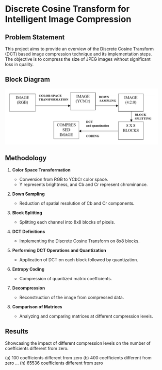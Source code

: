 # Discrete Cosine Transform for Intelligent Image Compression

## Problem Statement
This project aims to provide an overview of the Discrete Cosine Transform (DCT) based image compression technique and its implementation steps. The objective is to compress the size of JPEG images without significant loss in quality.

## Block Diagram
![Process](images/block_diag.png)

## Methodology
1. **Color Space Transformation**
   - Conversion from RGB to YCbCr color space.
   - Y represents brightness, and Cb and Cr represent chrominance.

2. **Down Sampling**
   - Reduction of spatial resolution of Cb and Cr components.

3. **Block Splitting**
   - Splitting each channel into 8x8 blocks of pixels.

4. **DCT Definitions**
   - Implementing the Discrete Cosine Transform on 8x8 blocks.

5. **Performing DCT Operations and Quantization**
   - Application of DCT on each block followed by quantization.

6. **Entropy Coding**
   - Compression of quantized matrix coefficients.

7. **Decompression**
   - Reconstruction of the image from compressed data.

8. **Comparison of Matrices**
   - Analyzing and comparing matrices at different compression levels.


## Results
Showcasing the impact of different compression levels on the number of coefficients different from zero.

(a) 100 coefficients different from zero
(b) 400 coefficients different from zero
...
(h) 65536 coefficients different from zero



